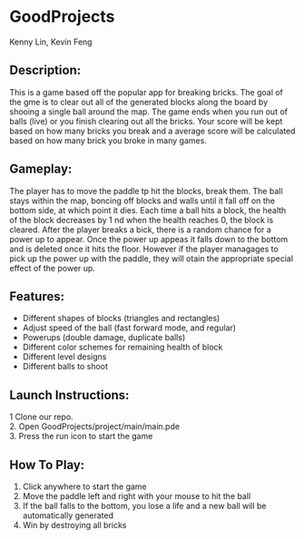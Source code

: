 # GoodProjects
Kenny Lin, Kevin Feng

## Description:
This is a game based off the popular app for breaking bricks. The goal of the gme is to clear out all of the generated blocks along the board by shooing a single ball around the map. The game ends when you run out of balls (live) or you finish clearing out all the bricks. Your score will be kept based on how many bricks you break and a average score will be calculated based on how many brick you broke in many games.

## Gameplay:
The player has to move the paddle tp hit the blocks, break them. The ball stays within the map, boncing off blocks and walls until it fall off on the bottom side, at which point it dies. Each time a ball hits a block, the health of the block decreases by 1 nd when the health reaches 0, the block is cleared. After the player breaks a bick, there is a random chance for a power up to appear. Once the power up appeas it falls down to the bottom and is deleted once it hits the floor. However if the player managages to pick up the power up with the paddle, they will otain the appropriate special effect of the power up.

## Features:
- Different shapes of blocks (triangles and rectangles)
- Adjust speed of the ball (fast forward mode, and regular)
- Powerups (double damage, duplicate balls)
- Different color schemes for remaining health of block
- Different level designs
- Different balls to shoot

## Launch Instructions:
 1 Clone our repo.  
 2. Open GoodProjects/project/main/main.pde  
 3. Press the run icon to start the game  

## How To Play:
 1. Click anywhere to start the game  
 2. Move the paddle left and right with your mouse to hit the ball   
 3. If the ball falls to the bottom, you lose a life and a new ball will be automatically generated  
 4. Win by destroying all bricks  
   


